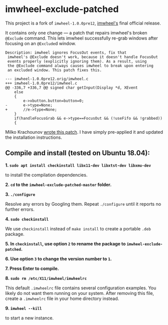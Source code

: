 # imwheel-exclude-patched

This project is a fork of `imwheel-1.0.0pre12`, [imwheel's](http://imwheel.sourceforge.net/) final official release. 

It contains only one change — a patch that repairs imwheel's broken `@Exclude` command. This lets imwheel successfully re-grab windows after focusing on an `@Exclude`d window.

```
Description: imwheel ignores FocusOut events, fix that
 imwheel's @Exclude doesn't work, because it doesn't handle FocusOut 
 events properly (explicitly ignoring them). As a result, using 
 the @Exclude command always causes imwheel to break upon entering
 an excluded window. This patch fixes this.

--- imwheel-1.0.0pre12.orig/imwheel.c
+++ imwheel-1.0.0pre12/imwheel.c
@@ -336,7 +336,7 @@ signed char getInput(Display *d, XEvent
 	else
 	{
 		e->xbutton.button=button=0;
-		e->type=None;
+		//e->type=None;
 	}
 	if(handleFocusGrab && e->type==FocusOut && (!useFifo && !grabbed))
 	{
```

Milko Krachounov [wrote this patch](https://bugs.debian.org/cgi-bin/bugreport.cgi?bug=260091). I have simply pre-applied it and updated the installation instructions.

## Compile and install (tested on Ubuntu 18.04): 

**1. `sudo apt install checkinstall libx11-dev libxtst-dev libxmu-dev`**

to install the compilation dependencies.

**2. `cd` to the `imwheel-exclude-patched-master` folder.**

**3. `./configure`**

Resolve any errors by Googling them. Repeat `./configure` until it reports no further errors.

**4. `sudo checkinstall`**

We use `checkinstall` instead of `make install` to create a portable `.deb` package.

**5. In `checkinstall`, use option `2` to rename the package to `imwheel-exclude-patched`.**

**6. Use option `3` to change the version number to `1`.**

**7. Press Enter to compile.**

**8. `sudo rm /etc/X11/imwheel/imwheelrc`**

This default `.imwheelrc` file contains several configuration examples. You likely do not want them running on your system. After removing this file, create a `.imwheelrc` file in your home directory instead.

**9. `imwheel --kill`**

to start a new instance.